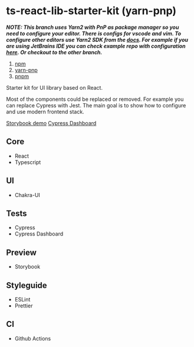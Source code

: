 # ts-react-lib-starter-kit (yarn-pnp)

**_NOTE: This branch uses Yarn2 with PnP as package manager so you need to configure your editor. There is configs for vscode and vim. To configure other editors use Yarn2 SDK from the [docs](https://yarnpkg.com/getting-started/editor-sdks). For example if you are using JetBrains IDE you can check example repo with configuration [here](https://github.com/clianor/yarn2-example-with-intellij). Or checkout to the other branch._**

1. [npm](https://github.com/old-skull/ts-react-lib-starter-kit/tree/master)
2. [yarn-pnp](https://github.com/old-skull/ts-react-lib-starter-kit/tree/yarn-pnp)
3. [pnpm](https://github.com/old-skull/ts-react-lib-starter-kit/tree/pnpm)

Starter kit for UI library based on React.

Most of the components could be replaced or removed. For example you can replace Cypress with Jest. The main goal is to show how to configure and use modern frontend stack.

[Storybook demo](https://tictak21.github.io/ts-react-lib-starter-kit/index.html)
[Cypress Dashboard](https://dashboard.cypress.io/projects/joi6j8/analytics/runs-over-time)

## Core

- React
- Typescript

## UI

- Chakra-UI

## Tests

- Cypress
- Cypress Dashboard

## Preview

- Storybook

## Styleguide

- ESLint
- Prettier

## CI

- Github Actions
